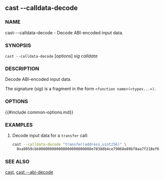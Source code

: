 ## cast --calldata-decode

### NAME

cast---calldata-decode - Decode ABI-encoded input data.

### SYNOPSIS

``cast --calldata-decode`` [*options*] *sig* *calldata*

### DESCRIPTION

Decode ABI-encoded input data.

The signature (*sig*) is a fragment in the form `<function name>(<types...>)`.

### OPTIONS

{{#include common-options.md}}

### EXAMPLES

1. Decode input data for a `transfer` call:
    ```sh
    cast --calldata-decode "transfer(address,uint256)" \
      0xa9059cbb000000000000000000000000e78388b4ce79068e89bf8aa7f218ef6b9ab0e9d0000000000000000000000000000000000000000000000000008a8e4b1a3d8000
    ```

### SEE ALSO

[cast](./cast.md), [cast --abi-decode](./cast--abi-decode.md)
